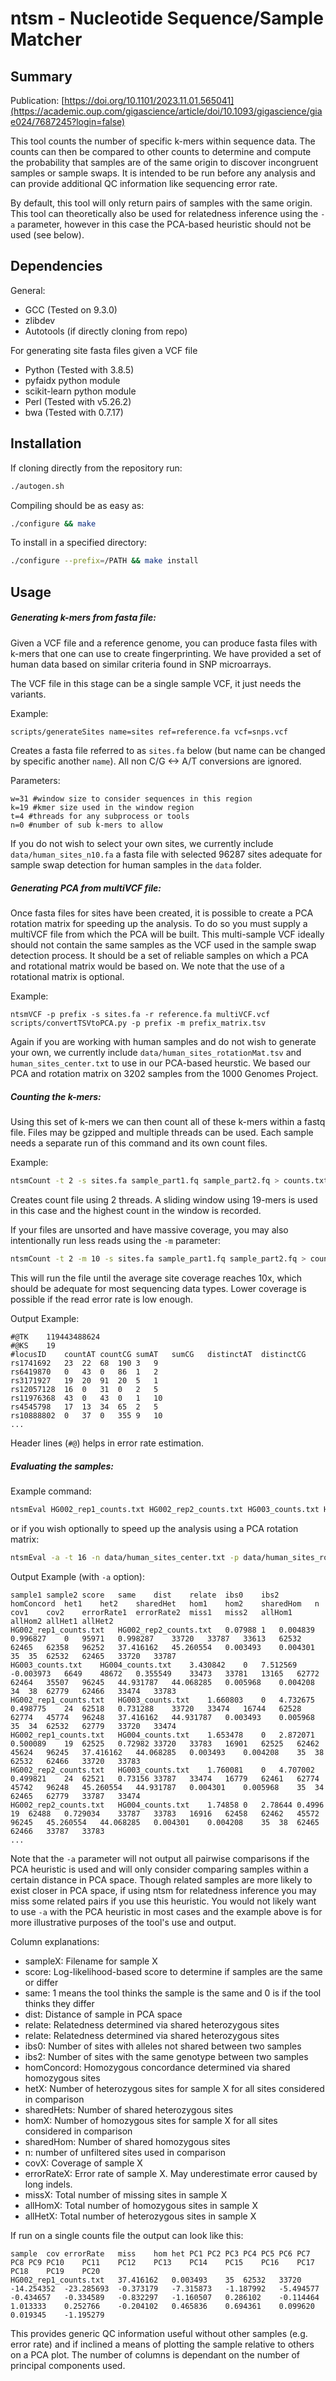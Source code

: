 # ntsm - Nucleotide Sequence/Sample Matcher
## Summary
Publication: [https://doi.org/10.1101/2023.11.01.565041](https://academic.oup.com/gigascience/article/doi/10.1093/gigascience/giae024/7687245?login=false)

This tool counts the number of specific k-mers within sequence data. The counts can then be compared to other counts to determine and compute the probability that samples are of the same origin to discover incongruent samples or sample swaps. It is intended to be run before any analysis and can provide additional QC information like sequencing error rate.

By default, this tool will only return pairs of samples with the same origin. This tool can theoretically also be used for relatedness inference using the `-a` parameter, however in this case the PCA-based heuristic should not be used (see below).

## Dependencies

General:
* GCC (Tested on 9.3.0)
* zlibdev
* Autotools (if directly cloning from repo)

For generating site fasta files given a VCF file
* Python (Tested with 3.8.5)
* pyfaidx python module
* scikit-learn python module
* Perl (Tested with v5.26.2)
* bwa (Tested with 0.7.17)

## Installation

If cloning directly from the repository run:

```bash
./autogen.sh
```

Compiling should be as easy as:

```bash
./configure && make
```

To install in a specified directory:

```bash
./configure --prefix=/PATH && make install
```

## Usage

##### Generating k-mers from fasta file:

Given a VCF file and a reference genome, you can produce fasta files with k-mers that one can use to create fingerprinting. We have provided a set of human data based on similar criteria found in SNP microarrays.

The VCF file in this stage can be a single sample VCF, it just needs the variants.

Example:

```bash
scripts/generateSites name=sites ref=reference.fa vcf=snps.vcf
```

Creates a fasta file referred to as `sites.fa` below (but name can be changed by specific another `name`). All non C/G <-> A/T conversions are ignored.

Parameters:

```
w=31 #window size to consider sequences in this region
k=19 #kmer size used in the window region
t=4 #threads for any subprocess or tools
n=0 #number of sub k-mers to allow
```

If you do not wish to select your own sites, we currently include `data/human_sites_n10.fa` a fasta file with selected 96287 sites adequate for sample swap detection for human samples in the `data` folder.

##### Generating PCA from multiVCF file:

Once fasta files for sites have been created, it is possible to create a PCA rotation matrix for speeding up the analysis. To do so you must supply a multiVCF file from which the PCA will be built. This multi-sample VCF ideally should not contain the same samples as the VCF used in the sample swap detection process. It should be a set of reliable samples on which a PCA and rotational matrix would be based on. We note that the use of a rotational matrix is optional.

Example:

```{bash}
ntsmVCF -p prefix -s sites.fa -r reference.fa multiVCF.vcf
scripts/convertTSVtoPCA.py -p prefix -m prefix_matrix.tsv
```

Again if you are working with human samples and do not wish to generate your own, we currently include `data/human_sites_rotationMat.tsv` and `human_sites_center.txt` to use in our PCA-based heurstic. We based our PCA and rotation matrix on 3202 samples from the 1000 Genomes Project.

##### Counting the k-mers:

Using this set of k-mers we can then count all of these k-mers within a fastq file. Files may be gzipped and multiple threads can be used. Each sample needs a separate run of this command and its own count files.

Example:

```bash
ntsmCount -t 2 -s sites.fa sample_part1.fq sample_part2.fq > counts.txt
```

Creates count file using 2 threads. A sliding window using 19-mers is used in this case and the highest count in the window is recorded.

If your files are unsorted and have massive coverage, you may also intentionally run less reads using the `-m` parameter:

```bash
ntsmCount -t 2 -m 10 -s sites.fa sample_part1.fq sample_part2.fq > counts.txt
```

This will run the file until the average site coverage reaches 10x, which should be adequate for most sequencing data types. Lower coverage is possible if the read error rate is low enough.

Output Example:

```
#@TK	119443488624
#@KS	19
#locusID	countAT	countCG	sumAT	sumCG	distinctAT	distinctCG
rs1741692	23	22	68	190	3	9
rs6419870	0	43	0	86	1	2
rs3171927	19	20	91	20	5	1
rs12057128	16	0	31	0	2	5
rs11976368	43	0	43	0	1	10
rs4545798	17	13	34	65	2	5
rs10888802	0	37	0	355	9	10
...
```

Header lines (`#@`) helps in error rate estimation.

##### Evaluating the samples:

Example command:

```bash
ntsmEval HG002_rep1_counts.txt HG002_rep2_counts.txt HG003_counts.txt HG004_counts.txt > summary.tsv
```

or if you wish optionally to speed up the analysis using a PCA rotation matrix:

```bash
ntsmEval -a -t 16 -n data/human_sites_center.txt -p data/human_sites_rotationMat.tsv HG002_rep1_counts.txt HG002_rep2_counts.txt HG003_counts.txt HG004_counts.txt > summary.tsv
```

Output Example (with `-a` option):
```
sample1	sample2	score	same	dist	relate	ibs0	ibs2	homConcord	het1	het2	sharedHet	hom1	hom2	sharedHom	n	cov1	cov2	errorRate1	errorRate2	miss1	miss2	allHom1	allHom2	allHet1	allHet2
HG002_rep1_counts.txt	HG002_rep2_counts.txt	0.07988	1	0.004839	0.996827	0	95971	0.998287	33720	33787	33613	62532	62465	62358	96252	37.416162	45.260554	0.003493	0.004301	35	35	62532	62465	33720	33787
HG003_counts.txt	HG004_counts.txt	3.430842	0	7.512569	-0.003973	6649	48672	0.355549	33473	33781	13165	62772	62464	35507	96245	44.931787	44.068285	0.005968	0.004208	34	38	62779	62466	33474	33783
HG002_rep1_counts.txt	HG003_counts.txt	1.660803	0	4.732675	0.498775	24	62518	0.731288	33720	33474	16744	62528	62774	45774	96248	37.416162	44.931787	0.003493	0.005968	35	34	62532	62779	33720	33474
HG002_rep1_counts.txt	HG004_counts.txt	1.653478	0	2.872071	0.500089	19	62525	0.72982	33720	33783	16901	62525	62462	45624	96245	37.416162	44.068285	0.003493	0.004208	35	38	62532	62466	33720	33783
HG002_rep2_counts.txt	HG003_counts.txt	1.760081	0	4.707002	0.499821	24	62521	0.73156	33787	33474	16779	62461	62774	45742	96248	45.260554	44.931787	0.004301	0.005968	35	34	62465	62779	33787	33474
HG002_rep2_counts.txt	HG004_counts.txt	1.74858	0	2.78644	0.4996	19	62488	0.729034	33787	33783	16916	62458	62462	45572	96245	45.260554	44.068285	0.004301	0.004208	35	38	62465	62466	33787	33783
...
```
Note that the `-a` parameter will not output all pairwise comparisons if the PCA heuristic is used and will only consider comparing samples within a certain distance in PCA space. Though related samples are more likely to exist closer in PCA space, if using ntsm for relatedness inference you may miss some related pairs if you use this heuristic. You would not likely want to use `-a` with the PCA heuristic in most cases and the example above is for more illustrative purposes of the tool's use and output.

Column explanations:
* sampleX: Filename for sample X
* score: Log-likelihood-based score to determine if samples are the same or differ
* same: 1 means the tool thinks the sample is the same and 0 is if the tool thinks they differ
* dist: Distance of sample in PCA space
* relate: Relatedness determined via shared heterozygous sites
* relate: Relatedness determined via shared heterozygous sites
* ibs0: Number of sites with alleles not shared between two samples
* ibs2: Number of sites with the same genotype between two samples
* homConcord: Homozygous concordance determined via shared homozygous sites
* hetX: Number of heterozygous sites for sample X for all sites considered in comparison
* sharedHets: Number of shared heterozygous sites
* homX: Number of homozygous sites for sample X for all sites considered in comparison
* sharedHom: Number of shared homozygous sites
* n: number of unfiltered sites used in comparison
* covX: Coverage of sample X
* errorRateX: Error rate of sample X. May underestimate error caused by long indels.
* missX: Total number of missing sites in sample X
* allHomX: Total number of homozygous sites in sample X
* allHetX: Total number of heterozygous sites in sample X

If run on a single counts file the output can look like this:
```
sample	cov	errorRate	miss	hom	het	PC1	PC2	PC3	PC4	PC5	PC6	PC7	PC8	PC9	PC10	PC11	PC12	PC13	PC14	PC15	PC16	PC17	PC18	PC19	PC20
HG002_rep1_counts.txt	37.416162	0.003493	35	62532	33720	-14.254352	-23.285693	-0.373179	-7.315873	-1.187992	-5.494577	-0.434657	-0.334589	-0.832297	-1.160507	0.286102	-0.114464	1.013333	0.252766	-0.204102	0.465836	0.694361	0.099620	0.019345	-1.195279
```

This provides generic QC information useful without other samples (e.g. error rate) and if inclined a means of plotting the sample relative to others on a PCA plot. The number of columns is dependant on the number of principal components used.

